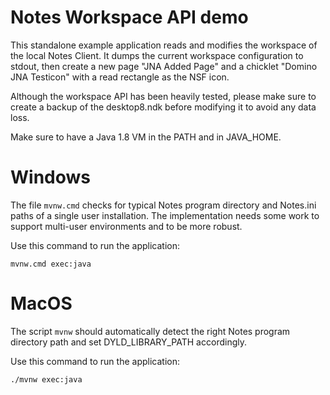 # Notes Workspace API demo

This standalone example application reads and modifies the workspace of the local Notes Client.
It dumps the current workspace configuration to stdout, then create a new page "JNA Added Page" and a chicklet "Domino JNA Testicon" with
a read rectangle as the NSF icon.

Although the workspace API has been heavily tested, please make sure to create a backup of the desktop8.ndk before modifying it to avoid any data loss.

Make sure to have a Java 1.8 VM in the PATH and in JAVA_HOME.

# Windows
The file ```mvnw.cmd``` checks for typical Notes program directory and Notes.ini paths of a single user installation.
The implementation needs some work to support multi-user environments and to be more robust.

Use this command to run the application:

```
mvnw.cmd exec:java
```

# MacOS
The script ```mvnw``` should automatically detect the right Notes program directory path and set DYLD_LIBRARY_PATH accordingly.

Use this command to run the application:

```
./mvnw exec:java
```


